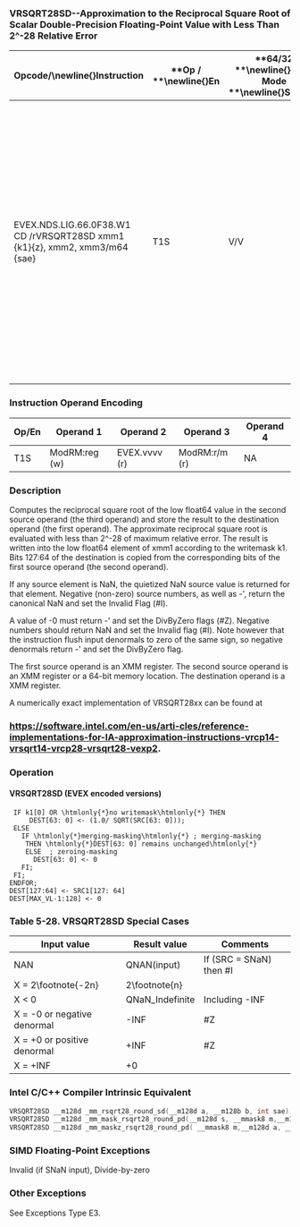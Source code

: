 ### VRSQRT28SD--Approximation to the Reciprocal Square Root of Scalar Double-Precision Floating-Point Value with Less Than 2^-28 Relative Error


|**Opcode/**\newline{}**Instruction**|**Op / **\newline{}**En**|**64/32 **\newline{}**bit Mode **\newline{}**Support**|**CPUID **\newline{}**Feature **\newline{}**Flag**|**Description**|
|------------------------------------|-------------------------|------------------------------------------------------|--------------------------------------------------|---------------|
|EVEX.NDS.LIG.66.0F38.W1 CD /rVRSQRT28SD xmm1 {k1}{z}, xmm2, xmm3/m64 {sae}|T1S|V/V|AVX512ER|Computes approximate reciprocal square root (<2^-28 relative error) of the scalar double-precision floating-point value from xmm3/m64 and stores result in xmm1with writemask k1. Also, upper double-precision floating-point value (bits[127:64]) from xmm2 is copied to xmm1[127:64].|
### Instruction Operand Encoding


|Op/En|Operand 1|Operand 2|Operand 3|Operand 4|
|-----|---------|---------|---------|---------|
|T1S|ModRM:reg (w)|EVEX.vvvv (r)|ModRM:r/m (r)|NA|
### Description


Computes the reciprocal square root of the low float64 value in the second source operand (the third operand) and store the result to the destination operand (the first operand). The approximate reciprocal square root is evaluated with less than 2^-28 of maximum relative error. The result is written into the low float64 element of xmm1 according to the writemask k1. Bits 127:64 of the destination is copied from the corresponding bits of the first source operand (the second operand).

If any source element is NaN, the quietized NaN source value is returned for that element. Negative (non-zero) source numbers, as well as -' , return the canonical NaN and set the Invalid Flag (#I).

A value of -0 must return - ' and set the DivByZero flags (#Z). Negative numbers should return NaN and set the Invalid flag (#I). Note however that the instruction flush input denormals to zero of the same sign, so negative denormals return - ' and set the DivByZero flag.

The first source operand is an XMM register. The second source operand is an XMM register or a 64-bit memory location. The destination operand is a XMM register. 

A numerically exact implementation of VRSQRT28xx can be found at 

###                                https://software.intel.com/en-us/arti-cles/reference-implementations-for-IA-approximation-instructions-vrcp14-vrsqrt14-vrcp28-vrsqrt28-vexp2.

### Operation
#### VRSQRT28SD (EVEX encoded versions) 
```info-verb
 IF k1[0] OR \htmlonly{*}no writemask\htmlonly{*} THEN
     DEST[63: 0]  <- (1.0/ SQRT(SRC[63: 0]));
 ELSE 
   IF \htmlonly{*}merging-masking\htmlonly{*} ; merging-masking
    THEN \htmlonly{*}DEST[63: 0] remains unchanged\htmlonly{*}
    ELSE  ; zeroing-masking
      DEST[63: 0] <-  0
   FI;
 FI;
ENDFOR;
DEST[127:64]  <- SRC1[127: 64]
DEST[MAX_VL-1:128]  <- 0
```
### Table 5-28. VRSQRT28SD Special Cases


|**Input value**|**Result value**|**Comments**|
|---------------|----------------|------------|
|NAN|QNAN(input)|If (SRC = SNaN) then #I|
|X = 2\footnote{-2n}|2\footnote{n}||
|X < 0|QNaN_Indefinite|Including -INF|
|X = -0 or negative denormal|-INF|#Z|
|X = +0 or positive denormal|+INF|#Z|
|X = +INF|+0||

### Intel C/C++ Compiler Intrinsic Equivalent

```cpp
VRSQRT28SD __m128d _mm_rsqrt28_round_sd(__m128d a, __m128b b, int sae);
VRSQRT28SD __m128d _mm_mask_rsqrt28_round_pd(__m128d s, __mmask8 m,__m128d a, __m128d b, int sae);
VRSQRT28SD __m128d _mm_maskz_rsqrt28_round_pd( __mmask8 m,__m128d a, __m128d b, int sae);
```
### SIMD Floating-Point Exceptions


Invalid (if SNaN input), Divide-by-zero

### Other Exceptions


See Exceptions Type E3.

